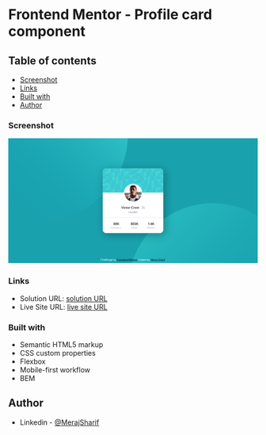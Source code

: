 # Frontend Mentor - Profile card component

## Table of contents

- [Screenshot](#screenshot)
- [Links](#links)
- [Built with](#built-with)
- [Author](#author)

### Screenshot

![](./images/screenshot.png)

### Links

- Solution URL: [solution URL]()
- Live Site URL: [live site URL]()

### Built with

- Semantic HTML5 markup
- CSS custom properties
- Flexbox
- Mobile-first workflow
- BEM

## Author

- Linkedin - [@MerajSharif](https://www.linkedin.com/in/meraj-sharif-0413a6264/)
